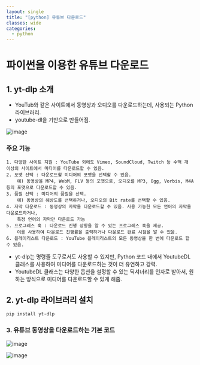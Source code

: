 ```yaml
---
layout: single
title: "[python] 유튜브 다운로드"
classes: wide
categories:
  - python
---
```


# 파이썬을 이용한 유튜브 다운로드
## 1. yt-dlp 소개
 + YouTub와 같은 사이트에서 동영상과 오디오를 다운로드하는데, 사용되는 Python 라이브러리.  
 + youtube-dl을 기반으로 만들어짐.

![image](https://github.com/kig2929kig/kig2929kig.github.io/assets/47412229/3c2ecd70-4b12-4baf-9f38-c8735010f801)  

### 주요 기능
    1. 다양한 사이트 지원 : YouTube 외에도 Vimeo, SoundCloud, Twitch 등 수백 개 이상의 사이트에서 미디어를 다운로드할 수 있음.  
    2. 포맷 선택 : 다운로드할 미디어의 포맷을 선택할 수 있음.  
        예) 동영상을 MP4, WebM, FLV 등의 포맷으로, 오디오를 MP3, Ogg, Vorbis, M4A 등의 포맷으로 다운로드할 수 있음.  
    3. 품질 선택 : 미디어의 품질을 선택. 
        예) 동영상의 해상도를 선택하거나, 오디오의 Bit rate를 선택할 수 있음.  
    4. 자막 다운로드 : 동영상의 자막을 다운로드할 수 있음. 사용 가능한 모든 언어의 자막을 다운로드하거나,  
        특정 언어의 자막만 다운로드 가능  
    5. 프로그레스 훅 : 다운로드 진행 상황을 알 수 있는 프로그레스 훅을 제공.  
        이를 사용하여 다운로드 진행률을 출력하거나 다운로드 완료 시점을 알 수 있음.
    6. 플레이리스트 다운로드 : YouTube 플레이리스트의 모든 동영상을 한 번에 다운로드 할 수 있음.  
+ yt-dlp는 명령줄 도구로서도 사용할 수 있지만, Python 코드 내에서 YoutubeDL 클래스를 사용하여 미디어를 다운로드하는 것이 더 유연하고 강력.
+ YoutubeDL 클래스는 다양한 옵션을 설정할 수 있는 딕셔너리를 인자로 받아서, 원하는 방식으로 미디어를 다운로드할 수 있게 해줌.
  
## 2. yt-dlp 라이브러리 설치  
```
pip install yt-dlp  
```

### 3. 유튜브 동영상을 다운로드하는 기본 코드  

![image](https://github.com/kig2929kig/kig2929kig.github.io/assets/47412229/4b7fb706-be89-475f-9132-c5a965eae1dc)  

![image](https://github.com/kig2929kig/kig2929kig.github.io/assets/47412229/229f8adf-13d2-4671-b09e-1bdf5bde8441)




    
    



